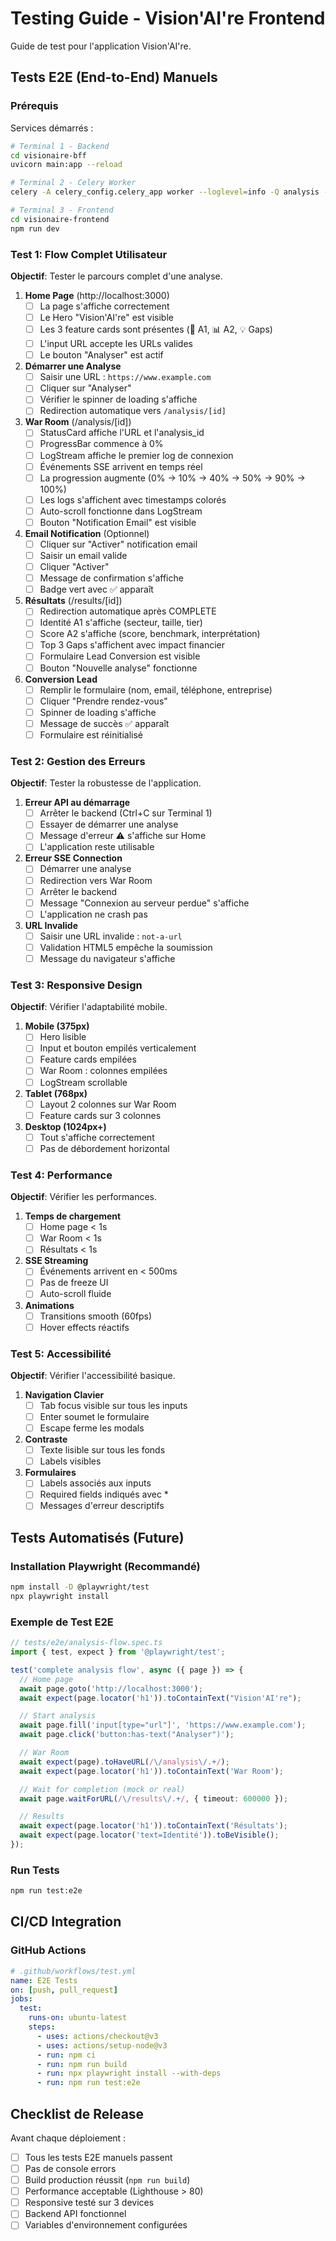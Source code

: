 # Testing Guide - Vision'AI're Frontend

Guide de test pour l'application Vision'AI're.

## Tests E2E (End-to-End) Manuels

### Prérequis

Services démarrés :
```bash
# Terminal 1 - Backend
cd visionaire-bff
uvicorn main:app --reload

# Terminal 2 - Celery Worker
celery -A celery_config.celery_app worker --loglevel=info -Q analysis --pool=solo

# Terminal 3 - Frontend
cd visionaire-frontend
npm run dev
```

### Test 1: Flow Complet Utilisateur

**Objectif**: Tester le parcours complet d'une analyse.

1. **Home Page** (http://localhost:3000)
   - [ ] La page s'affiche correctement
   - [ ] Le Hero "Vision'AI're" est visible
   - [ ] Les 3 feature cards sont présentes (🎯 A1, 📊 A2, 💡 Gaps)
   - [ ] L'input URL accepte les URLs valides
   - [ ] Le bouton "Analyser" est actif

2. **Démarrer une Analyse**
   - [ ] Saisir une URL : `https://www.example.com`
   - [ ] Cliquer sur "Analyser"
   - [ ] Vérifier le spinner de loading s'affiche
   - [ ] Redirection automatique vers `/analysis/[id]`

3. **War Room** (/analysis/[id])
   - [ ] StatusCard affiche l'URL et l'analysis_id
   - [ ] ProgressBar commence à 0%
   - [ ] LogStream affiche le premier log de connexion
   - [ ] Événements SSE arrivent en temps réel
   - [ ] La progression augmente (0% → 10% → 40% → 50% → 90% → 100%)
   - [ ] Les logs s'affichent avec timestamps colorés
   - [ ] Auto-scroll fonctionne dans LogStream
   - [ ] Bouton "Notification Email" est visible

4. **Email Notification** (Optionnel)
   - [ ] Cliquer sur "Activer" notification email
   - [ ] Saisir un email valide
   - [ ] Cliquer "Activer"
   - [ ] Message de confirmation s'affiche
   - [ ] Badge vert avec ✅ apparaît

5. **Résultats** (/results/[id])
   - [ ] Redirection automatique après COMPLETE
   - [ ] Identité A1 s'affiche (secteur, taille, tier)
   - [ ] Score A2 s'affiche (score, benchmark, interprétation)
   - [ ] Top 3 Gaps s'affichent avec impact financier
   - [ ] Formulaire Lead Conversion est visible
   - [ ] Bouton "Nouvelle analyse" fonctionne

6. **Conversion Lead**
   - [ ] Remplir le formulaire (nom, email, téléphone, entreprise)
   - [ ] Cliquer "Prendre rendez-vous"
   - [ ] Spinner de loading s'affiche
   - [ ] Message de succès ✅ apparaît
   - [ ] Formulaire est réinitialisé

### Test 2: Gestion des Erreurs

**Objectif**: Tester la robustesse de l'application.

1. **Erreur API au démarrage**
   - [ ] Arrêter le backend (Ctrl+C sur Terminal 1)
   - [ ] Essayer de démarrer une analyse
   - [ ] Message d'erreur ⚠️ s'affiche sur Home
   - [ ] L'application reste utilisable

2. **Erreur SSE Connection**
   - [ ] Démarrer une analyse
   - [ ] Redirection vers War Room
   - [ ] Arrêter le backend
   - [ ] Message "Connexion au serveur perdue" s'affiche
   - [ ] L'application ne crash pas

3. **URL Invalide**
   - [ ] Saisir une URL invalide : `not-a-url`
   - [ ] Validation HTML5 empêche la soumission
   - [ ] Message du navigateur s'affiche

### Test 3: Responsive Design

**Objectif**: Vérifier l'adaptabilité mobile.

1. **Mobile (375px)**
   - [ ] Hero lisible
   - [ ] Input et bouton empilés verticalement
   - [ ] Feature cards empilées
   - [ ] War Room : colonnes empilées
   - [ ] LogStream scrollable

2. **Tablet (768px)**
   - [ ] Layout 2 colonnes sur War Room
   - [ ] Feature cards sur 3 colonnes

3. **Desktop (1024px+)**
   - [ ] Tout s'affiche correctement
   - [ ] Pas de débordement horizontal

### Test 4: Performance

**Objectif**: Vérifier les performances.

1. **Temps de chargement**
   - [ ] Home page < 1s
   - [ ] War Room < 1s
   - [ ] Résultats < 1s

2. **SSE Streaming**
   - [ ] Événements arrivent en < 500ms
   - [ ] Pas de freeze UI
   - [ ] Auto-scroll fluide

3. **Animations**
   - [ ] Transitions smooth (60fps)
   - [ ] Hover effects réactifs

### Test 5: Accessibilité

**Objectif**: Vérifier l'accessibilité basique.

1. **Navigation Clavier**
   - [ ] Tab focus visible sur tous les inputs
   - [ ] Enter soumet le formulaire
   - [ ] Escape ferme les modals

2. **Contraste**
   - [ ] Texte lisible sur tous les fonds
   - [ ] Labels visibles

3. **Formulaires**
   - [ ] Labels associés aux inputs
   - [ ] Required fields indiqués avec *
   - [ ] Messages d'erreur descriptifs

## Tests Automatisés (Future)

### Installation Playwright (Recommandé)

```bash
npm install -D @playwright/test
npx playwright install
```

### Exemple de Test E2E

```typescript
// tests/e2e/analysis-flow.spec.ts
import { test, expect } from '@playwright/test';

test('complete analysis flow', async ({ page }) => {
  // Home page
  await page.goto('http://localhost:3000');
  await expect(page.locator('h1')).toContainText("Vision'AI're");

  // Start analysis
  await page.fill('input[type="url"]', 'https://www.example.com');
  await page.click('button:has-text("Analyser")');

  // War Room
  await expect(page).toHaveURL(/\/analysis\/.+/);
  await expect(page.locator('h1')).toContainText('War Room');

  // Wait for completion (mock or real)
  await page.waitForURL(/\/results\/.+/, { timeout: 600000 });

  // Results
  await expect(page.locator('h1')).toContainText('Résultats');
  await expect(page.locator('text=Identité')).toBeVisible();
});
```

### Run Tests

```bash
npm run test:e2e
```

## CI/CD Integration

### GitHub Actions

```yaml
# .github/workflows/test.yml
name: E2E Tests
on: [push, pull_request]
jobs:
  test:
    runs-on: ubuntu-latest
    steps:
      - uses: actions/checkout@v3
      - uses: actions/setup-node@v3
      - run: npm ci
      - run: npm run build
      - run: npx playwright install --with-deps
      - run: npm run test:e2e
```

## Checklist de Release

Avant chaque déploiement :

- [ ] Tous les tests E2E manuels passent
- [ ] Pas de console errors
- [ ] Build production réussit (`npm run build`)
- [ ] Performance acceptable (Lighthouse > 80)
- [ ] Responsive testé sur 3 devices
- [ ] Backend API fonctionnel
- [ ] Variables d'environnement configurées
